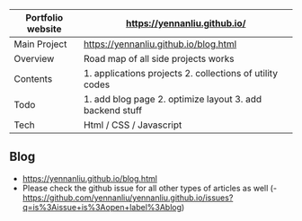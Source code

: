 

Portfolio website | https://yennanliu.github.io/ 
------------ | -------------
Main Project |  https://yennanliu.github.io/blog.html
Overview | Road map of all side projects works 
Contents  | 1. applications projects  2. collections of utility codes
Todo | 1. add blog page 2. optimize layout 3. add backend stuff  
Tech | Html / CSS / Javascript 




## Blog 
- https://yennanliu.github.io/blog.html
- Please check the github issue for all other types of articles as well
(- https://github.com/yennanliu/yennanliu.github.io/issues?q=is%3Aissue+is%3Aopen+label%3Ablog)